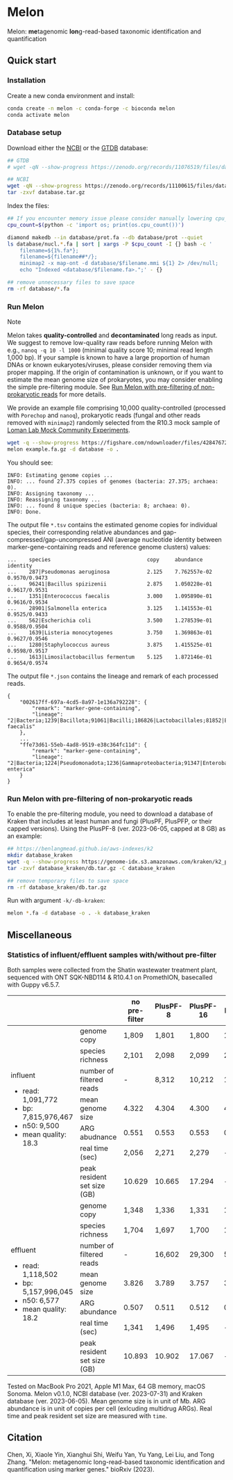 # Melon
Melon: **me**tagenomic **lon**g-read-based taxonomic identification and quantification

## Quick start
### Installation
Create a new conda environment and install:
```bash
conda create -n melon -c conda-forge -c bioconda melon
conda activate melon
```

### Database setup
Download either the [NCBI](https://zenodo.org/records/11100615) or the [GTDB](https://zenodo.org/records/11076519) database:
```bash
## GTDB
# wget -qN --show-progress https://zenodo.org/records/11076519/files/database.tar.gz

## NCBI
wget -qN --show-progress https://zenodo.org/records/11100615/files/database.tar.gz
tar -zxvf database.tar.gz
```

Index the files: 
```bash
## If you encounter memory issue please consider manually lowering cpu_count or simply set cpu_count=1
cpu_count=$(python -c 'import os; print(os.cpu_count())')

diamond makedb --in database/prot.fa --db database/prot --quiet
ls database/nucl.*.fa | sort | xargs -P $cpu_count -I {} bash -c '
    filename=${1%.fa*};
    filename=${filename##*/};
    minimap2 -x map-ont -d database/$filename.mmi ${1} 2> /dev/null;
    echo "Indexed <database/$filename.fa>.";' - {}

## remove unnecessary files to save space
rm -rf database/*.fa
```

### Run Melon
> [!NOTE]  
> Melon takes **quality-controlled** and **decontaminated** long reads as input. We suggest to remove low-quality raw reads before running Melon with e.g., `nanoq -q 10 -l 1000` (minimal quality score 10; minimal read length 1,000 bp). If your sample is known to have a large proportion of human DNAs or known eukaryotes/viruses, please consider removing them via proper mapping. If the origin of contamination is unknown, or if you want to estimate the mean genome size of prokaryotes, you may consider enabling the simple pre-filtering module. See [Run Melon with pre-filtering of non-prokaryotic reads](#run-melon-with-pre-filtering-of-non-prokaryotic-reads) for more details.

We provide an example file comprising 10,000 quality-controlled (processed with `Porechop` and `nanoq`), prokaryotic reads (fungal and other reads removed with `minimap2`) randomly selected from the R10.3 mock sample of [Loman Lab Mock Community Experiments](https://lomanlab.github.io/mockcommunity/r10.html).

```bash
wget -q --show-progress https://figshare.com/ndownloader/files/42847672/example.fa.gz
melon example.fa.gz -d database -o .
```

You should see:
```
INFO: Estimating genome copies ...
INFO: ... found 27.375 copies of genomes (bacteria: 27.375; archaea: 0).
INFO: Assigning taxonomy ...
INFO: Reassigning taxonomy ...
INFO: ... found 8 unique species (bacteria: 8; archaea: 0).
INFO: Done.
```

The output file `*.tsv` contains the estimated genome copies for individual species, their corresponding relative abundances and gap-compressed/gap-uncompressed ANI (average nucleotide identity between marker-gene-containing reads and reference genome clusters) values:
```
...    species                               copy     abundance       identity
...    287|Pseudomonas aeruginosa            2.125    7.762557e-02    0.9570/0.9473
...    96241|Bacillus spizizenii             2.875    1.050228e-01    0.9617/0.9531
...    1351|Enterococcus faecalis            3.000    1.095890e-01    0.9616/0.9534
...    28901|Salmonella enterica             3.125    1.141553e-01    0.9525/0.9433
...    562|Escherichia coli                  3.500    1.278539e-01    0.9588/0.9504
...    1639|Listeria monocytogenes           3.750    1.369863e-01    0.9627/0.9546
...    1280|Staphylococcus aureus            3.875    1.415525e-01    0.9598/0.9517
...    1613|Limosilactobacillus fermentum    5.125    1.872146e-01    0.9654/0.9574
```

The output file `*.json` contains the lineage and remark of each processed reads.
```
{
    "002617ff-697a-4cd5-8a97-1e136a792228": {
        "remark": "marker-gene-containing",
        "lineage": "2|Bacteria;1239|Bacillota;91061|Bacilli;186826|Lactobacillales;81852|Enterococcaceae;1350|Enterococcus;1351|Enterococcus faecalis"
    },
    ...
    "ffe73d61-55eb-4ad8-9519-e38c364fc11d": {
        "remark": "marker-gene-containing",
        "lineage": "2|Bacteria;1224|Pseudomonadota;1236|Gammaproteobacteria;91347|Enterobacterales;543|Enterobacteriaceae;590|Salmonella;28901|Salmonella enterica"
    }
}
```

### Run Melon with pre-filtering of non-prokaryotic reads
To enable the pre-filtering module, you need to download a database of Kraken that includes at least human and fungi (PlusPF, PlusPFP, or their capped versions). Using the PlusPF-8 (ver. 2023-06-05, capped at 8 GB) as an example:

```bash
## https://benlangmead.github.io/aws-indexes/k2
mkdir database_kraken
wget -q --show-progress https://genome-idx.s3.amazonaws.com/kraken/k2_pluspf_08gb_20230605.tar.gz -O database_kraken/db.tar.gz
tar -zxvf database_kraken/db.tar.gz -C database_kraken

## remove temporary files to save space
rm -rf database_kraken/db.tar.gz
```

Run with argument `-k/-db-kraken`:
```bash
melon *.fa -d database -o . -k database_kraken
```

## Miscellaneous
### Statistics of influent/effluent samples with/without pre-filter
Both samples were collected from the Shatin wastewater treatment plant, sequenced with ONT SQK-NBD114 & R10.4.1 on PromethION, basecalled with Guppy v6.5.7.

<table>
   <thead>
      <tr>
         <th></th>
         <th></th>
         <th>no pre-filter</th>
         <th>PlusPF-8</th>
         <th>PlusPF-16</th>
         <th>PlusPF</th>
      </tr>
   </thead>
   <tbody>
      <tr>
         <td rowspan="7">influent
         <div>
  <ul>
    <li>read: 1,091,772</li>
    <li>bp: 7,815,976,467</li>
    <li>n50: 9,500</li>
    <li>mean quality: 18.3</li>
  </ul>
</div></td>
         <td>genome copy</td>
         <td>1,809</td>
         <td>1,801</td>
         <td>1,800</td>
         <td>1,797</td>
      </tr>
      <tr>
         <td>species richness</td>
         <td>2,101</td>
         <td>2,098</td>
         <td>2,099</td>
         <td>2,097</td>
      </tr>
      <tr>
         <td>number of filtered reads</td>
         <td>-</td>
         <td>8,312</td>
         <td>10,212</td>
         <td>14,988</td>
      </tr>
      <tr>
         <td>mean genome size</td>
         <td>4.322</td>
         <td>4.304</td>
         <td>4.300</td>
         <td>4.292</td>
      </tr>
      <tr>
         <td>ARG abudnance</td>
         <td>0.551</td>
         <td>0.553</td>
         <td>0.553</td>
         <td>0.554</td>
      </tr>
      <tr>
         <td>real time (sec)</td>
         <td>2,056</td>
         <td>2,271</td>
         <td>2,279</td>
         <td>-</td>
      </tr>
      <tr>
         <td>peak resident set size (GB)</td>
         <td>10.629</td>
         <td>10.665</td>
         <td>17.294</td>
         <td>-</td>
      </tr>
      <tr>
         <td rowspan="7">effluent
           <ul>
    <li>read: 1,118,502</li>
    <li>bp: 5,157,996,045</li>
    <li>n50: 6,577</li>
    <li>mean quality: 18.2</li>
  </ul>
</td>
         <td>genome copy</td>
         <td>1,348</td>
         <td>1,336</td>
         <td>1,331</td>
         <td>1,315</td>
      </tr>
      <tr>
         <td>species richness</td>
         <td>1,704</td>
         <td>1,697</td>
         <td>1,700</td>
         <td>1,696</td>
      </tr>
      <tr>
         <td>number of filtered reads</td>
         <td>-</td>
         <td>16,602</td>
         <td>29,300</td>
         <td>54,774</td>
      </tr>
      <tr>
         <td>mean genome size</td>
         <td>3.826</td>
         <td>3.789</td>
         <td>3.757</td>
         <td>3.715</td>
      </tr>
      <tr>
         <td>ARG abundance</td>
         <td>0.507</td>
         <td>0.511</td>
         <td>0.512</td>
         <td>0.519</td>
      </tr>
      <tr>
         <td>real time (sec)</td>
         <td>1,341</td>
         <td>1,496</td>
         <td>1,495</td>
         <td>-</td>
      </tr>
      <tr>
         <td>peak resident set size (GB)</td>
         <td>10.893</td>
         <td>10.902</td>
         <td>17.067</td>
         <td>-</td>
      </tr>
   </tbody>
</table>

Tested on MacBook Pro 2021, Apple M1 Max, 64 GB memory, macOS Sonoma. Melon v0.1.0, NCBI database (ver. 2023-07-31) and Kraken database (ver. 2023-06-05). Mean genome size is in unit of Mb. ARG abundance is in unit of copies per cell (exlcuding multidrug ARGs). Real time and peak resident set size are measured with `time`.

## Citation
Chen, Xi, Xiaole Yin, Xianghui Shi, Weifu Yan, Yu Yang, Lei Liu, and Tong Zhang. "Melon: metagenomic long-read-based taxonomic identification and quantification using marker genes." bioRxiv (2023).
